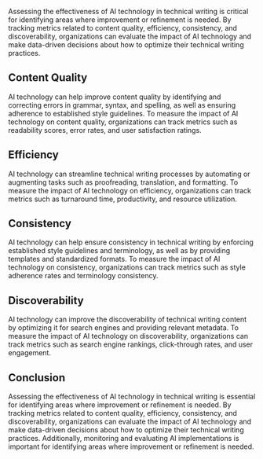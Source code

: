 

Assessing the effectiveness of AI technology in technical writing is critical for identifying areas where improvement or refinement is needed. By tracking metrics related to content quality, efficiency, consistency, and discoverability, organizations can evaluate the impact of AI technology and make data-driven decisions about how to optimize their technical writing practices.

Content Quality
---------------

AI technology can help improve content quality by identifying and correcting errors in grammar, syntax, and spelling, as well as ensuring adherence to established style guidelines. To measure the impact of AI technology on content quality, organizations can track metrics such as readability scores, error rates, and user satisfaction ratings.

Efficiency
----------

AI technology can streamline technical writing processes by automating or augmenting tasks such as proofreading, translation, and formatting. To measure the impact of AI technology on efficiency, organizations can track metrics such as turnaround time, productivity, and resource utilization.

Consistency
-----------

AI technology can help ensure consistency in technical writing by enforcing established style guidelines and terminology, as well as by providing templates and standardized formats. To measure the impact of AI technology on consistency, organizations can track metrics such as style adherence rates and terminology consistency.

Discoverability
---------------

AI technology can improve the discoverability of technical writing content by optimizing it for search engines and providing relevant metadata. To measure the impact of AI technology on discoverability, organizations can track metrics such as search engine rankings, click-through rates, and user engagement.

Conclusion
----------

Assessing the effectiveness of AI technology in technical writing is essential for identifying areas where improvement or refinement is needed. By tracking metrics related to content quality, efficiency, consistency, and discoverability, organizations can evaluate the impact of AI technology and make data-driven decisions about how to optimize their technical writing practices. Additionally, monitoring and evaluating AI implementations is important for identifying areas where improvement or refinement is needed.
